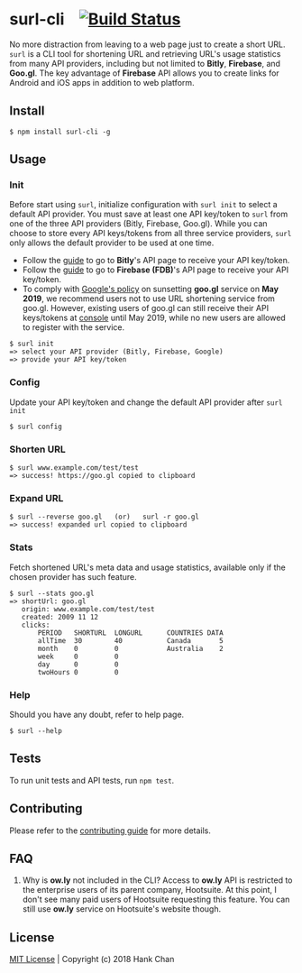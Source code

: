 # surl-cli  &nbsp;&nbsp;  [![Build Status](https://travis-ci.org/hankchanocd/surl-cli.svg?branch=master)](https://travis-ci.org/hankchanocd/surl-cli) <!-- &nbsp;[![Github](https://img.shields.io/github/license/hankchanocd/surl-cli.svg)](https://github.com/hankchanocd/surl-cli/blob/master/LICENSE.md) &nbsp;![Github issues](https://img.shields.io/github/issues/hankchanocd/surl-cli.svg) -->
No more distraction from leaving to a web page just to create a short URL. ```surl``` is a CLI tool for shortening URL and retrieving URL's usage statistics from many API providers, including but not limited to <b>Bitly</b>, <b>Firebase</b>, and <b>Goo.gl</b>. The key advantage of <b>Firebase</b> API allows you to create links for Android and iOS apps in addition to web platform.

## Install
```
$ npm install surl-cli -g
```

## Usage
### Init
Before start using ```surl```, initialize configuration with ```surl init``` to select a default API provider. You must save at least one API key/token to ```surl``` from one of the three API providers (Bitly, Firebase, Goo.gl). While you can choose to store every API keys/tokens from all three service providers, ```surl``` only allows the default provider to be used at one time.
- Follow the [guide](./bitly.md) to go to <b>Bitly</b>'s API page to receive your API key/token.
- Follow the [guide](./firebase.md) to go to <b>Firebase (FDB)</b>'s API page to receive your API key/token.
- To comply with [Google's policy](https://developers.googleblog.com/2018/03/transitioning-google-url-shortener.html) on sunsetting <b>goo.gl</b> service on <b>May 2019</b>, we recommend users not to use URL shortening service from goo.gl. However, existing users of goo.gl can still receive their API keys/tokens at [console](https://console.developers.google.com/apis/credentials?project=constant-jigsaw-188105&folder&organizationId) until May 2019, while no new users are allowed to register with the service.
```
$ surl init
=> select your API provider (Bitly, Firebase, Google)
=> provide your API key/token
```

### Config
Update your API key/token and change the default API provider after `surl init`
```
$ surl config
```

### Shorten URL
```
$ surl www.example.com/test/test
=> success! https://goo.gl copied to clipboard
```

### Expand URL
```
$ surl --reverse goo.gl   (or)   surl -r goo.gl
=> success! expanded url copied to clipboard
```

### Stats
Fetch shortened URL's meta data and usage statistics, available only if the chosen provider has such feature.
```
$ surl --stats goo.gl
=> shortUrl: goo.gl
   origin: www.example.com/test/test
   created: 2009 11 12
   clicks:
       PERIOD   SHORTURL  LONGURL      COUNTRIES DATA
       allTime  30        40           Canada       5
       month    0         0            Australia    2
       week     0         0
       day      0         0
       twoHours 0         0
```

### Help
Should you have any doubt, refer to help page.
```
$ surl --help
```

## Tests
To run unit tests and API tests, run ```npm test```.

## Contributing
Please refer to the [contributing guide](./CONTRIBUTION.md) for more details.

## FAQ
1. Why is <b>ow.ly</b> not included in the CLI?
   Access to <b>ow.ly</b> API is restricted to the enterprise users of its parent company, Hootsuite. At this point, I don't see many paid users of Hootsuite requesting this feature. You can still use <b>ow.ly</b> service on Hootsuite's website though.

## License
[MIT License](./LICENSE.md) | Copyright (c) 2018 Hank Chan

